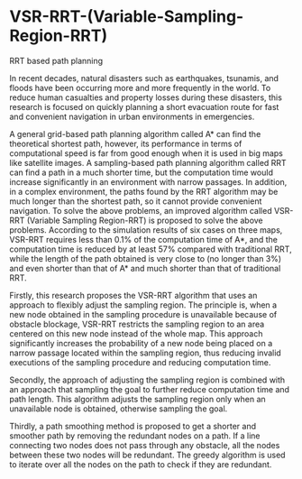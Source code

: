# VSR-RRT-(Variable-Sampling-Region-RRT)
RRT based path planning

In recent decades, natural disasters such as earthquakes, tsunamis, and floods have been occurring more and more frequently in the world. To reduce human casualties and property losses during these disasters, this research is focused on quickly planning a short evacuation route for fast and convenient navigation in urban environments in emergencies.

A general grid-based path planning algorithm called A* can find the theoretical shortest path, however, its performance in terms of computational speed is far from good enough when it is used in big maps like satellite images. A sampling-based path planning algorithm called RRT can find a path in a much shorter time, but the computation time would increase significantly in an environment with narrow passages. In addition, in a complex environment, the paths found by the RRT algorithm may be much longer than the shortest path, so it cannot provide convenient navigation. To solve the above problems, an improved algorithm called VSR-RRT (Variable Sampling Region-RRT) is proposed to solve the above problems. According to the simulation results of six cases on three maps, VSR-RRT requires less than 0.1% of the computation time of A*, and the computation time is reduced by at least 57% compared with traditional RRT, while the length of the path obtained is very close to (no longer than 3%) and even shorter than that of A* and much shorter than that of traditional RRT.

Firstly, this research proposes the VSR-RRT algorithm that uses an approach to flexibly adjust the sampling region. The principle is, when a new node obtained in the sampling procedure is unavailable because of obstacle blockage, VSR-RRT restricts the sampling region to an area centered on this new node instead of the whole map. This approach significantly increases the probability of a new node being placed on a narrow passage located within the sampling region, thus reducing invalid executions of the sampling procedure and reducing computation time.

Secondly, the approach of adjusting the sampling region is combined with an approach that sampling the goal to further reduce computation time and path length. This algorithm adjusts the sampling region only when an unavailable node is obtained, otherwise sampling the goal.

Thirdly, a path smoothing method is proposed to get a shorter and smoother path by removing the redundant nodes on a path. If a line connecting two nodes does not pass through any obstacle, all the nodes between these two nodes will be redundant. The greedy algorithm is used to iterate over all the nodes on the path to check if they are redundant.
